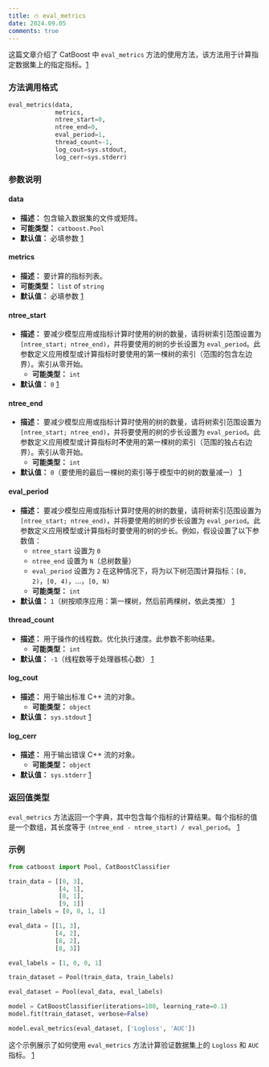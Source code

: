 ```yaml
---
title: ⛄ eval_metrics
date: 2024.09.05
comments: true
---
```


这篇文章介绍了 CatBoost 中 `eval_metrics` 方法的使用方法，该方法用于计算指定数据集上的指定指标。[1](https://catboost.ai/en/docs/concepts/python-reference_catboost_eval-metrics)

### 方法调用格式

```python
eval_metrics(data,
             metrics,
             ntree_start=0,
             ntree_end=0,
             eval_period=1,
             thread_count=-1,
             log_cout=sys.stdout,
             log_cerr=sys.stderr)
```

### 参数说明

#### data

* **描述：** 包含输入数据集的文件或矩阵。
* **可能类型：** `catboost.Pool`
* **默认值：** 必填参数 [1](https://catboost.ai/en/docs/concepts/python-reference_catboost_eval-metrics)

#### metrics

* **描述：** 要计算的指标列表。
* **可能类型：** `list` of `string`
* **默认值：** 必填参数 [1](https://catboost.ai/en/docs/concepts/python-reference_catboost_eval-metrics)

#### ntree_start

* **描述：** 要减少模型应用或指标计算时使用的树的数量，请将树索引范围设置为 `[ntree_start; ntree_end)`，并将要使用的树的步长设置为 `eval_period`。此参数定义应用模型或计算指标时要使用的第一棵树的索引（范围的包含左边界）。索引从零开始。
  * **可能类型：** `int`
* **默认值：** `0` [1](https://catboost.ai/en/docs/concepts/python-reference_catboost_eval-metrics)

#### ntree_end

* **描述：** 要减少模型应用或指标计算时使用的树的数量，请将树索引范围设置为 `[ntree_start; ntree_end)`，并将要使用的树的步长设置为 `eval_period`。此参数定义应用模型或计算指标时**不**使用的第一棵树的索引（范围的独占右边界）。索引从零开始。
  * **可能类型：** `int`
* **默认值：** `0`（要使用的最后一棵树的索引等于模型中的树的数量减一） [1](https://catboost.ai/en/docs/concepts/python-reference_catboost_eval-metrics)

#### eval_period

* **描述：** 要减少模型应用或指标计算时使用的树的数量，请将树索引范围设置为 `[ntree_start; ntree_end)`，并将要使用的树的步长设置为 `eval_period`。此参数定义应用模型或计算指标时要使用的树的步长。例如，假设设置了以下参数值：
  * `ntree_start` 设置为 `0`
  * `ntree_end` 设置为 `N`（总树数量）
  * `eval_period` 设置为 `2`
    在这种情况下，将为以下树范围计算指标：`[0, 2)`，`[0, 4)`，...，`[0, N)`
  * **可能类型：** `int`
* **默认值：** `1`（树按顺序应用：第一棵树，然后前两棵树，依此类推） [1](https://catboost.ai/en/docs/concepts/python-reference_catboost_eval-metrics)

#### thread_count

* **描述：** 用于操作的线程数。优化执行速度。此参数不影响结果。
  * **可能类型：** `int`
* **默认值：** `-1`（线程数等于处理器核心数） [1](https://catboost.ai/en/docs/concepts/python-reference_catboost_eval-metrics)

#### log_cout

* **描述：** 用于输出标准 C++ 流的对象。
  * **可能类型：** `object`
* **默认值：** `sys.stdout` [1](https://catboost.ai/en/docs/concepts/python-reference_catboost_eval-metrics)

#### log_cerr

* **描述：** 用于输出错误 C++ 流的对象。
  * **可能类型：** `object`
* **默认值：** `sys.stderr` [1](https://catboost.ai/en/docs/concepts/python-reference_catboost_eval-metrics)

### 返回值类型

`eval_metrics` 方法返回一个字典，其中包含每个指标的计算结果。每个指标的值是一个数组，其长度等于 `(ntree_end - ntree_start) / eval_period`。 [1](https://catboost.ai/en/docs/concepts/python-reference_catboost_eval-metrics)

### 示例

```python
from catboost import Pool, CatBoostClassifier

train_data = [[0, 3],
              [4, 1],
              [8, 1],
              [9, 1]]
train_labels = [0, 0, 1, 1]

eval_data = [[1, 3],
             [4, 2],
             [8, 2],
             [8, 3]]

eval_labels = [1, 0, 0, 1]

train_dataset = Pool(train_data, train_labels)

eval_dataset = Pool(eval_data, eval_labels)

model = CatBoostClassifier(iterations=100, learning_rate=0.1)
model.fit(train_dataset, verbose=False)

model.eval_metrics(eval_dataset, ['Logloss', 'AUC'])
```

这个示例展示了如何使用 `eval_metrics` 方法计算验证数据集上的 `Logloss` 和 `AUC` 指标。 [1](https://catboost.ai/en/docs/concepts/python-reference_catboost_eval-metrics)